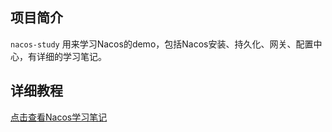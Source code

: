 ## 项目简介

`nacos-study` 用来学习Nacos的demo，包括Nacos安装、持久化、网关、配置中心，有详细的学习笔记。

## 详细教程

[点击查看Nacos学习笔记](https://note.youdao.com/s/TZrhXjVw)
